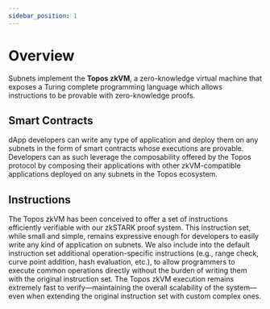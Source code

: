 ```yaml
---
sidebar_position: 1
---
```


# Overview

Subnets implement the **Topos zkVM**, a zero-knowledge virtual machine that exposes a Turing complete programming language which allows instructions to be provable with zero-knowledge proofs.

## Smart Contracts

dApp developers can write any type of application and deploy them on any subnets in the form of smart contracts whose executions are provable. Developers can as such leverage the composability offered by the Topos protocol by composing their applications with other zkVM-compatible applications deployed on any subnets in the Topos ecosystem. 

## Instructions

The Topos zkVM has been conceived to offer a set of instructions efficiently verifiable with our zkSTARK proof system. This instruction set, while small and simple, remains expressive enough for developers to easily write any kind of application on subnets. We also include into the default instruction set additional operation-specific instructions (e.g., range check, curve point addition, hash evaluation, etc.), to allow programmers to execute common operations directly without the burden of writing them with the original instruction set. The Topos zkVM execution remains extremely fast to verify—maintaining the overall scalability of the system—even when extending the original instruction set with custom complex ones.

